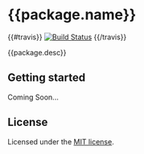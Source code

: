 # {{package.name}}
{{#travis}}
    [![Build Status](https://secure.travis-ci.org/{{author.ghUserName}}/{{package.name}}.png?branch=master)](https://travis-ci.org/{{author.ghUserName}}/{{package.name}})
{{/travis}}

{{package.desc}}

## Getting started
Coming Soon...

## License
Licensed under the [MIT license](LICENSE).
